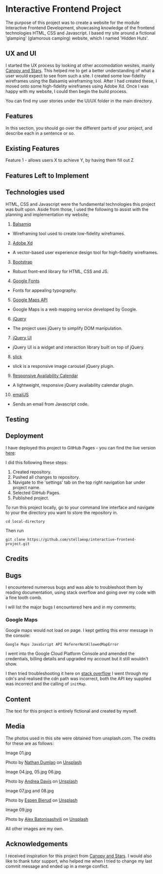 # Interactive Frontend Project

The purpose of this project was to create a website for the module Interactive Frontend Development, showcasing knowledge of the frontend technologies HTML, CSS and Javascript. I based my site around a fictional 'glamping' (glamorous camping) website, which I named 'Hidden Huts'.

## UX and UI
I started the UX process by looking at other accomodation wesites, mainly [Canopy and Stars](https://www.canopyandstars.co.uk/). This helped me to get a better understanding of what a user would expect to see from such a site.
I created some low-fidelity wireframes using the Balsamiq wireframing tool. After I had created these, I moved onto some high-fidelity wireframes using Adobe Xd. Once I was happy with my website, I could then begin the build process.

You can find my user stories under the UI/UX folder in the main directory.

## Features
In this section, you should go over the different parts of your project, and describe each in a sentence or so.

## Existing Features
Feature 1 - allows users X to achieve Y, by having them fill out Z

## Features Left to Implement

## Technologies used

HTML, CSS and Javascript were the fundamental technologies this project was built upon. Aside from those, I used the following to assist with the planning and implementation my website;

1. [Balsamiq](https://balsamiq.com/)
* Wireframing tool used to create low-fidelity wireframes.
2. [Adobe Xd](https://www.adobe.com/uk/products/xd.html)
* A vector-based user experience design tool for high-fidelity wireframes.
3. [Bootstrap](https://flask.palletsprojects.com/en/1.1.x/)
* Robust front-end library for HTML, CSS and JS.
4. [Google Fonts](https://fonts.google.com/)
*  Fonts for appealing typography.
5. [Google Maps API](https://developers.google.com/maps/documentation/javascript/overview)
* Google Maps is a web mapping service developed by Google.
6. [jQuery](https://jquery.com/)
*  The project uses jQuery to simplify DOM manipulation.
7. [jQuery UI](https://jqueryui.com/)
*  jQuery UI is a widget and interaction library built on top of jQuery.
8. [slick](https://kenwheeler.github.io/slick/)
* slick is a responsive image carousel jQuery plugin.
9. [Responsive Availability Calendar](https://www.jqueryscript.net/time-clock/Simple-Responsive-Availability-Calendar-Plugin-For-jQuery.html)
* A lightweight, responsive jQuery availability calendar plugin.
10. [emailJS](https://www.emailjs.com/)
* Sends an email from Javascript code.

## Testing


## Deployment

I have deployed this project to GitHub Pages - you can find the live version [here]():

I did this following these steps:

1. Created repository.
2. Pushed all changes to repository.
3. Navigate to the 'settings' tab on the top right navigation bar under project name. 
4. Selected GitHub Pages.
5. Published project.

To run this project locally, go to your command line interface and navigate to your the directory you want to store the repository in.

`cd local-directory`

Then run

`git clone https://github.com/stellaexp/interactive-frontend-project.git`

## Credits

## Bugs

I encountered numerous bugs and was able to troubleshoot them by reading documentation, using stack overflow and going over my code with a fine tooth comb. 

I will list the major bugs I encountered here and in my comments:

### Google Maps

Google maps would not load on page. I kept getting this error message in the console:

`Google Maps JavaScript API RefererNotAllowedMapError`

I went into the Google Cloud Platform Console and amended the credentials, billing details and upgraded my account but it still wouldn't show. 

I then tried troubleshooting it here on [stack overflow](https://stackoverflow.com/questions/35288250/google-maps-javascript-api-referernotallowedmaperror)
I went through my cdn's and realised the cdn path was incorrect, both the API key supplied was incorrect and the calling of `initMap`.


## Content
The text for this project is entirely fictional and created by myself.

## Media
The photos used in this site were obtained from unsplash.com. The credits for these are as follows:

Image 01.jpg

<span>Photo by <a href="https://unsplash.com/@nate_dumlao?utm_source=unsplash&amp;utm_medium=referral&amp;utm_content=creditCopyText">Nathan Dumlao</a> on <a href="https://unsplash.com/s/photos/glamping?utm_source=unsplash&amp;utm_medium=referral&amp;utm_content=creditCopyText">Unsplash</a></span>

Image 04.jpg, 05.jpg 06.jpg

<span>Photo by <a href="https://unsplash.com/@andreaedavis?utm_source=unsplash&amp;utm_medium=referral&amp;utm_content=creditCopyText">Andrea Davis</a> on <a href="https://unsplash.com/s/photos/glamping?utm_source=unsplash&amp;utm_medium=referral&amp;utm_content=creditCopyText">Unsplash</a></span>

Image 07.jpg and 08.jpg

<span>Photo by <a href="https://unsplash.com/@espenbi?utm_source=unsplash&amp;utm_medium=referral&amp;utm_content=creditCopyText">Espen Bierud</a> on <a href="https://unsplash.com/s/photos/glamping?utm_source=unsplash&amp;utm_medium=referral&amp;utm_content=creditCopyText">Unsplash</a></span>

Image 09.jpg

<span>Photo by <a href="https://unsplash.com/@alexandre13?utm_source=unsplash&amp;utm_medium=referral&amp;utm_content=creditCopyText">Alex Batonisashvili</a> on <a href="https://unsplash.com/s/photos/glamping?utm_source=unsplash&amp;utm_medium=referral&amp;utm_content=creditCopyText">Unsplash</a></span>

All other images are my own.

## Acknowledgements
I received inspiration for this project from [Canopy and Stars](https://www.canopyandstars.co.uk/). I would also like to thank tutor support, who helped me when I tried to change my last commit message and ended up in a merge conflict.